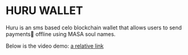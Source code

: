 # HURU WALLET 

Huru is an sms based celo blockchain wallet that allows users to send payments💸 offline using MASA soul names.

Below is the video demo: 
[a relative link](https://www.loom.com/share/9c38b14fa25949428a621c543ab734d7?sid=736925da-920b-4be0-b7ee-9b85bbdcffc7)





